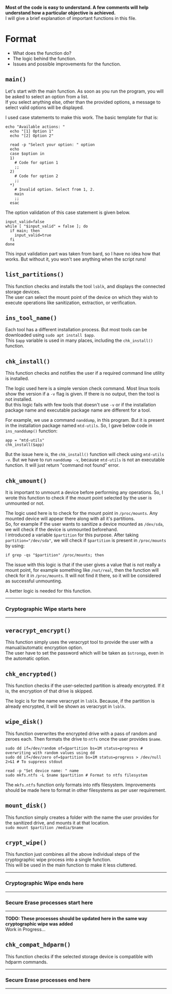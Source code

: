 <b>Most of the code is easy to understand. A few comments will help understand how a particular objective is achieved.</b>  
I will give a brief explanation of important functions in this file.

# Format
- What does the function do?
- The logic behind the function.
- Issues and possible improvements for the function.

## <code>main()</code>
Let's start with the main function. As soon as you run the program, you will be asked to select an option from a list.  
If you select anything else, other than the provided options, a message to select valid options will be displayed.  

I used case statements to make this work. The basic template for that is:
```
echo "Available actions: "
  echo "[1] Option 1"
  echo "[2] Option 2"

  read -p "Select your option: " option
  echo
  case $option in
  1)
    # Code for option 1
    ;;
  2)
    # Code for option 2
    ;;
  *)
    # Invalid option. Select from 1, 2.
    main
    ;;
  esac
```
The option validation of this case statement is given below.
```
input_valid=false
while [ "$input_valid" = false ]; do
  if main; then
    input_valid=true
  fi
done
```
This input validation part was taken from bard, so I have no idea how that works. But without it, you won't see anything when the script runs!  

## <code>list_partitions()</code>
This function checks and installs the tool `lsblk`, and displays the connected storage devices.   
The user can select the mount point of the device on which they wish to execute operations like sanitization, extraction, or verification.

## <code>ins_tool_name()</code>
Each tool has a different installation process. But most tools can be downloaded using `sudo apt install $app`.  
This `$app` variable is used in many places, including the `chk_install()` function.

## <code>chk_install()</code>
This function checks and notifies the user if a required command line utility is installed.  

The logic used here is a simple version check command. Most linux tools show the version if a `-v` flag is given. If there is no output, then
the tool is not installed.  
But this logic fails with few tools that doesn't use `-v` or if the installation package name and executable package name are different for a tool.

For example, we use a command `nanddump`, in this program. But it is present in the installation package named `mtd-utils`. So, I gave below code in `ins_nanddump()` function:
```
app = "mtd-utils"
chk_install($app)
```
But the issue here is, the `chk_install()` function will check using `mtd-utils -v`. But we have to run `nanddump -v`, because `mtd-utils` is not an executable function. It will just return "command not found" error.

## <code>chk_umount()</code>
It is important to unmount a device before performing any operations. So, I wrote this function to check if the mount point selected by the user is unmounted or not.  

The logic used here is to check for the mount point in `/proc/mounts`. Any mounted device will appear there along with all it's partitions.  
So, for example if the user wants to sanitize a device mounted as `/dev/sda`, we will check if the device is unmounted beforehand.  
I introduced a variable `$partition` for this purpose. After taking `partition="/dev/sda"`, we will check if `$partition` is present in `/proc/mounts` by using:  
```
if grep -qs "$partition" /proc/mounts; then
```
The issue with this logic is that if the user gives a value that is not really a mount point, for example something like `/not/real`, then the function will check for it in `/proc/mounts`. It will not find it there, so it will be considered as successful unmounting.  

A better logic is needed for this function.

------------
### Cryptographic Wipe starts here
------------
## <code>veracrypt_encrypt()</code>
This function simply uses the veracrypt tool to provide the user with a manual/automatic encryption option.  
The user have to set the password which will be taken as `$strongp`, even in the automatic option.

## <code>chk_encrypted()</code>
This function checks if the user-selected partition is already encrypted. If it is, the encryption of that drive is skipped.

The logic is for the name veracrypt in `lsblk`. Because, if the partition is already encrypted, it will be shown as veracrypt in `lsblk`.

## <code>wipe_disk()</code>
This function overwrites the encrypted drive with a pass of random and zeroes each. Then formats the drive to `ntfs` once the user provides `$name`.  
```
sudo dd if=/dev/random of=$partition bs=1M status=progress # overwriting with random values using dd
sudo dd if=/dev/zero of=$partition bs=1M status=progress > /dev/null 2>&1 # To suppress stdout

read -p "Set device name: " name
sudo mkfs.ntfs -L $name $partition # Format to ntfs filesystem
```

The `mkfs.ntfs` function only formats into ntfs filesystem. Improvements should be made here to format in other filesystems as per user requirement.

## <code>mount_disk()</code>
This function simply creates a folder with the name the user provides for the sanitized drive, and mounts it at that location.  
`sudo mount $partition /media/$name`

## <code>crypt_wipe()</code>
This function just combines all the above individual steps of the cryptographic wipe process into a single function.  
This will be used in the main function to make it less cluttered.

------------
### Cryptographic Wipe ends here
------------
### Secure Erase processes start here
------------
<b>TODO: These processes should be updated here in the same way cryptographic wipe was added</b>  
Work in Progress...

## <code>chk_compat_hdparm()</code>
This function checks if the selected storage device is compatible with hdparm commands.

------------
### Secure Erase processes end here
------------